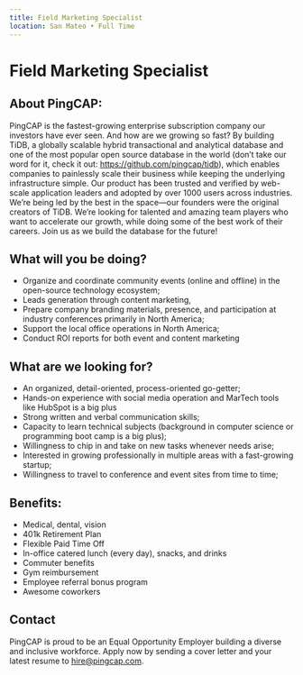 ```yaml
---
title: Field Marketing Specialist
location: San Mateo • Full Time  
---
```


# Field Marketing Specialist

## About PingCAP:

PingCAP is the fastest-growing enterprise subscription company our investors have ever seen. And how are we growing so fast? By building TiDB, a globally scalable hybrid transactional and analytical database and one of the most popular open source database in the world (don’t take our word for it, check it out: https://github.com/pingcap/tidb), which enables companies to painlessly scale their business while keeping the underlying infrastructure simple. Our product has been trusted and verified by web-scale application leaders and adopted by over 1000 users across industries. We’re being led by the best in the space—our founders were the original creators of TiDB. We’re looking for talented and amazing team players who want to accelerate our growth, while doing some of the best work of their careers. Join us as we build the database for the future!

## What will you be doing?

- Organize and coordinate community events (online and offline) in the open-source technology ecosystem;
- Leads generation through content marketing,
- Prepare company branding materials, presence, and participation at industry conferences primarily in North America;
- Support the local office operations in North America;
- Conduct ROI reports for both event and content marketing

## What are we looking for?

- An organized, detail-oriented, process-oriented go-getter;
- Hands-on experience with social media operation and MarTech tools like HubSpot is a big plus
- Strong written and verbal communication skills;
- Capacity to learn technical subjects (background in computer science or programming boot camp is a big plus);
- Willingness to chip in and take on new tasks whenever needs arise;
- Interested in growing professionally in multiple areas with a fast-growing startup;
- Willingness to travel to conference and event sites from time to time;

## Benefits:

- Medical, dental, vision
- 401k Retirement Plan
- Flexible Paid Time Off
- In-office catered lunch (every day), snacks, and drinks
- Commuter benefits
- Gym reimbursement
- Employee referral bonus program
- Awesome coworkers

## Contact

PingCAP is proud to be an Equal Opportunity Employer building a diverse and inclusive workforce. Apply now by sending a cover letter and your latest resume to <hire@pingcap.com>.

